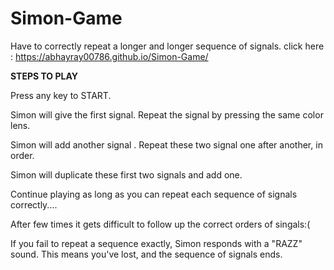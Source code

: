 # Simon-Game
Have to correctly repeat a longer and longer sequence of signals.
click here : https://abhayray00786.github.io/Simon-Game/

**STEPS TO PLAY**

Press any key to START. 

Simon will give the first signal. 
Repeat the signal by pressing the same color lens.

Simon will add another signal . 
Repeat these two signal one after another, in order.

Simon will duplicate these first two signals and add one.

Continue playing as long as you can repeat each sequence of signals correctly....

After few times it gets difficult to follow up the correct orders of singals:(

If you fail to repeat a sequence exactly, Simon responds with a "RAZZ" sound. This means you've lost, and the sequence of signals ends.

